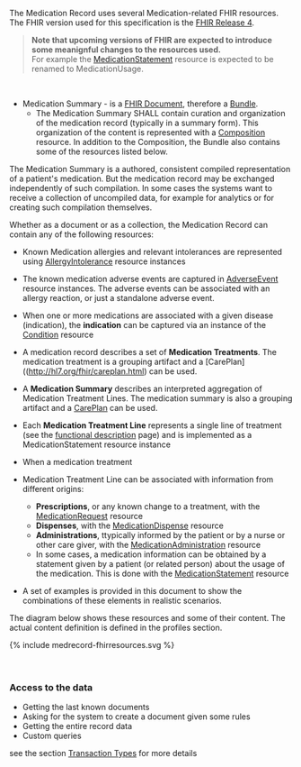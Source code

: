 The Medication Record uses several Medication-related FHIR resources.
The FHIR version used for this specification is the [FHIR Release 4](http://hl7.org/fhir/R4).

<blockquote class="stu-note">
<strong>Note that upcoming versions of FHIR are expected to introduce some meanignful changes to the resources used. </strong> <br/>
For example the <a href="http://hl7.org/fhir/medicationstatement.html">MedicationStatement</a> resource is expected to be renamed to MedicationUsage. 
</blockquote>

<br/>

* Medication Summary - is a [FHIR Document](https://www.hl7.org/fhir/documents.html), therefore a [Bundle](http://hl7.org/fhir/bundle). 
  * The Medication Summary SHALL contain curation and organization of the medication record (typically in a summary form). This organization of the content is represented with a [Composition](https://www.hl7.org/fhir/composition.html) resource. In addition to the Composition, the Bundle also contains some of the resources listed below.


The Medication Summary is a authored, consistent compiled representation of a patient's medication. But the medication record may be exchanged independently of such compilation. In some cases the systems want to receive a collection of uncompiled data, for example for analytics or for creating such compilation themselves.  

Whether as a document or as a collection, the Medication Record can contain any of the following resources:
* Known Medication allergies and relevant intolerances are represented using [AllergyIntolerance](http://hl7.org/fhir/allergyintolerance.html) resource instances
* The known medication adverse events are captured in [AdverseEvent](https://www.hl7.org/fhir/adverseeevnt.html) resource instances. The adverse events can be associated with an allergy reaction, or just a standalone adverse event.
* When one or more medications are associated with a given disease (indication), the **indication** can be captured via an instance of the [Condition](http://hl7.org/fhir/condition.html) resource
* A medication record describes a set of **Medication Treatments**. The medication treatment is a grouping artifact and a [CarePlan]((http://hl7.org/fhir/careplan.html) can be used. 
* A **Medication Summary** describes an interpreted aggregation of Medication Treatment Lines. The medication summary is also a grouping artifact and a [CarePlan](http://hl7.org/fhir/careplan.html) can be used. 
* Each **Medication Treatment Line** represents a single line of treatment (see the [functional description](functional-description.html) page) and is implemented as a MedicationStatement resource instance
* When a medication treatment 
* Medication Treatment Line can be associated with information from different origins: 
  * **Prescriptions**, or any known change to a treatment, with the [MedicationRequest](http://hl7.org/fhir/medicationrequest.html) resource 
  * **Dispenses**, with the [MedicationDispense](http://hl7.org/fhir/medicationdispense.html) resource 
  * **Administrations**, ttypically informed by the patient or by a nurse or other care giver, with the [MedicationAdministration](http://hl7.org/fhir/medicationadministration.html) resource 
  * In some cases, a medication information can be obtained by a statement given by a patient (or related person) about the usage of the medication. This is done with the [MedicationStatement](http://hl7.org/fhir/medicationstatement.html) resource 

* A set of examples is provided in this document to show the combinations of these elements in realistic scenarios.

The diagram below shows these resources and some of their content. The actual content definition is defined in the profiles section.
<br/>

<div>
{% include medrecord-fhirresources.svg %}
</div>

<br clear="ALL"/>
<br/>

### Access to the data


* Getting the last known documents
* Asking for the system to create a document given some rules
* Getting the entire record data
* Custom queries

see the section [Transaction Types](medicationrecord-transaction-types.html) for more details
